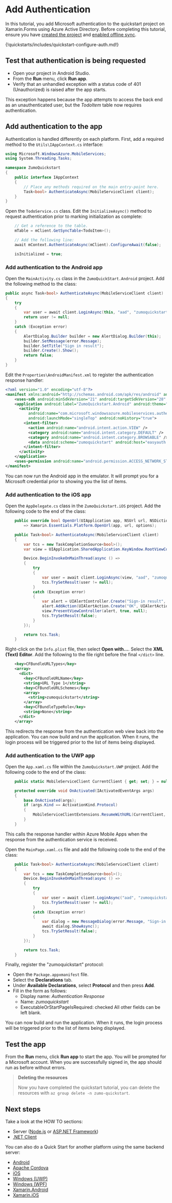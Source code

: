 # Add Authentication

In this tutorial, you add Microsoft authentication to the quickstart project on Xamarin.Forms using Azure Active Directory. Before completing this tutorial, ensure you have [created the project](./index.md) and [enabled offline sync](./offline.md).

{!quickstarts/includes/quickstart-configure-auth.md!}

## Test that authentication is being requested

* Open your project in Android Studio. 
* From the **Run** menu, click **Run app**.
* Verify that an unhandled exception with a status code of 401 (Unauthorized) is raised after the app starts.

This exception happens because the app attempts to access the back end as an unauthenticated user, but the *TodoItem* table now requires authentication.

## Add authentication to the app

Authentication is handled differently on each platform.   First, add a required method to the `Utils\IAppContext.cs` interface:

``` csharp
using Microsoft.WindowsAzure.MobileServices;
using System.Threading.Tasks;

namespace ZumoQuickstart
{
    public interface IAppContext
    {
        // Place any methods required on the main entry-point here.
        Task<bool> AuthenticateAsync(MobileServiceClient client);
    }
}
```

Open the `TodoService.cs` class.  Edit the `InitializeAsync()` method to request authentication prior to marking initialization as complete:

``` csharp linenums="67"
    // Get a reference to the table.
    mTable = mClient.GetSyncTable<TodoItem>();

    // Add the following line:
    await mContext.AuthenticateAsync(mClient).ConfigureAwait(false);

    isInitialized = true;
```

### Add authentication to the Android app

Open the `MainActivity.cs` class in the `ZumoQuickStart.Android` project.  Add the following method to the class:

``` csharp linenums="35"
public async Task<bool> AuthenticateAsync(MobileServiceClient client)
{
    try
    {
        var user = await client.LoginAsync(this, "aad", "zumoquickstart").ConfigureAwait(false);
        return user != null;
    }
    catch (Exception error)
    {
        AlertDialog.Builder builder = new AlertDialog.Builder(this);
        builder.SetMessage(error.Message);
        builder.SetTitle("Sign in result");
        builder.Create().Show();
        return false;
    }
}
```

Edit the `Properties\AndroidManifest.xml` to register the authentication response handler:

``` xml
<?xml version="1.0" encoding="utf-8"?>
<manifest xmlns:android="http://schemas.android.com/apk/res/android" android:versionCode="1" android:versionName="1.0" package="com.companyname.zumoquickstart">
    <uses-sdk android:minSdkVersion="21" android:targetSdkVersion="28" />
    <application android:label="ZumoQuickstart.Android" android:theme="@style/MainTheme">
      <activity
          android:name="com.microsoft.windowsazure.mobileservices.authentication.RedirectUrlActivity"
          android:launchMode="singleTop" android:noHistory="true">
        <intent-filter>
          <action android:name="android.intent.action.VIEW" />
          <category android:name="android.intent.category.DEFAULT" />
          <category android:name="android.intent.category.BROWSABLE" />
          <data android:scheme="zumoquickstart" android:host="easyauth.callback" />
        </intent-filter>
      </activity>      
    </application>
    <uses-permission android:name="android.permission.ACCESS_NETWORK_STATE" />
</manifest>
```

You can now run the Android app in the emulator.  It will prompt you for a Microsoft credential prior to showing you the list of items.

### Add authentication to the iOS app

Open the `AppDelegate.cs` class in the `ZumoQuickstart.iOS` project.  Add the following code to the end of the class:

``` csharp linenums="38"
    public override bool OpenUrl(UIApplication app, NSUrl url, NSDictionary options)
        => Xamarin.Essentials.Platform.OpenUrl(app, url, options);

    public Task<bool> AuthenticateAsync(MobileServiceClient client)
    {
        var tcs = new TaskCompletionSource<bool>();
        var view = UIApplication.SharedApplication.KeyWindow.RootViewController;

        Device.BeginInvokeOnMainThread(async () =>
        {
            try
            {
                var user = await client.LoginAsync(view, "aad", "zumoquickstart");
                tcs.TrySetResult(user != null);
            }
            catch (Exception error)
            {
                var alert = UIAlertController.Create("Sign-in result", error.Message, UIAlertControllerStyle.Alert);
                alert.AddAction(UIAlertAction.Create("OK", UIAlertActionStyle.Default, null));
                view.PresentViewController(alert, true, null);
                tcs.TrySetResult(false);
            }
        });

        return tcs.Task;
    }
```

Right-click on the `Info.plist` file, then select **Open with...**.  Select the **XML (Text) Editor**.  Add the following to the file right before the final `</dict>` line.

``` xml
    <key>CFBundleURLTypes</key>
    <array>
      <dict>
        <key>CFBundleURLName</key>
        <string>URL Type 1</string>
        <key>CFBundleURLSchemes</key>
        <array>
          <string>zumoquickstart</string>
        </array>
        <key>CFBundleTypeRole</key>
        <string>None</string>
      </dict>
    </array>
```

This redirects the response from the authentication web view back into the application.  You can now build and run the application.  When it runs, the login process will be triggered prior to the list of items being displayed.

### Add authentication to the UWP app

Open the `App.xaml.cs` file within the `ZumoQuickstart.UWP` project.  Add the following code to the end of the class:

``` csharp linenums="97"
    public static MobileServiceClient CurrentClient { get; set; } = null;

    protected override void OnActivated(IActivatedEventArgs args)
    {
        base.OnActivated(args);
        if (args.Kind == ActivationKind.Protocol)
        {
            MobileServiceClientExtensions.ResumeWithURL(CurrentClient, (args as ProtocolActivatedEventArgs).Uri);
        }
    }
```

This calls the response handler within Azure Mobile Apps when the response from the authentication service is received.

Open the `MainPage.xaml.cs` file and add the following code to the end of the class:

``` csharp linenums="18"
    public Task<bool> AuthenticateAsync(MobileServiceClient client)
    {
        var tcs = new TaskCompletionSource<bool>();
        Device.BeginInvokeOnMainThread(async () =>
        {
            try
            {
                var user = await client.LoginAsync("aad", "zumoquickstart");
                tcs.TrySetResult(user != null);
            }
            catch (Exception error)
            {
                var dialog = new MessageDialog(error.Message, "Sign-in error");
                await dialog.ShowAsync();
                tcs.TrySetResult(false);
            }
        });

        return tcs.Task;
    }
```

Finally, register the "zumoquickstart" protocol:

* Open the `Package.appxmanifest` file.
* Select the **Declarations** tab.
* Under **Available Declarations**, select **Protocol** and then press **Add**.
* Fill in the form as follows:
    * Display name: _Authentication Response_
    * Name: _zumoquickstart_
    * ExecutableOrStartPageIsRequired: checked
  All other fields can be left blank.

You can now build and run the application.  When it runs, the login process will be triggered prior to the list of items being displayed.

## Test the app

From the **Run** menu, click **Run app** to start the app.  You will be prompted for a Microsoft account.  When you are successfully signed in, the app should run as before without errors.

> **Deleting the resources**
>
> Now you have completed the quickstart tutorial, you can delete the resources with `az group delete -n zumo-quickstart`.

## Next steps

Take a look at the HOW TO sections:

* Server ([Node.js](../../howto/server/nodejs.md) or [ASP.NET Framework](../../howto/server/dotnet-framework.md))
* [.NET Client](../../howto/client/dotnet.md)

You can also do a Quick Start for another platform using the same backend server:

* [Android](../android/index.md)
* [Apache Cordova](../cordova/index.md)
* [iOS](../ios/index.md)
* [Windows (UWP)](../uwp/index.md)
* [Windows (WPF)](../wpf/index.md)
* [Xamarin.Android](../xamarin-android/index.md)
* [Xamarin.iOS](../xamarin-ios/index.md)
